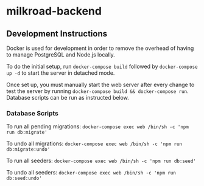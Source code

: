 # milkroad-backend

## Development Instructions

Docker is used for development in order to remove the overhead of having to manage PostgreSQL and Node.js locally. 

To do the initial setup, run `docker-compose build` followed by `docker-compose up -d` to start the server in detached mode.

Once set up, you must manually start the web server after every change to test the server by running `docker-compose build && docker-compose run`. Database scripts can be run as instructed below.

### Database Scripts

To run all pending migrations: `docker-compose exec web /bin/sh -c 'npm run db:migrate'`

To undo all migrations: `docker-compose exec web /bin/sh -c 'npm run db:migrate:undo'`

To run all seeders: `docker-compose exec web /bin/sh -c 'npm run db:seed'`

To undo all seeders: `docker-compose exec web /bin/sh -c 'npm run db:seed:undo'`
